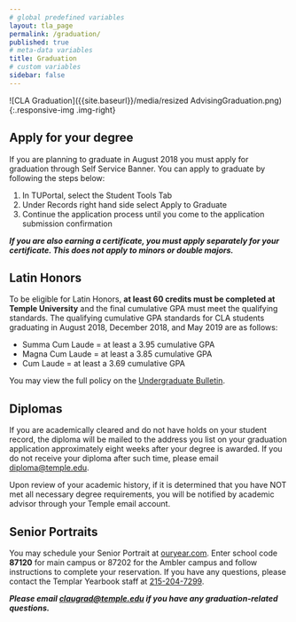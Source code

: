 ```yaml
---
# global predefined variables
layout: tla_page
permalink: /graduation/
published: true
# meta-data variables
title: Graduation
# custom variables
sidebar: false
---
```

![CLA Graduation]({{site.baseurl}}/media/resized AdvisingGraduation.png){:.responsive-img .img-right}
## Apply for your degree
If you are planning to graduate in August 2018 you must apply for graduation through Self Service Banner. You can apply to graduate by following the steps below:

1. In TUPortal, select the Student Tools Tab<br>
2. Under Records right hand side select Apply to Graduate<br>
3. Continue the application process until you come to the application submission confirmation<br>

_**If you are also earning a certificate, you must apply separately for your certificate. This does not apply to minors or double majors.**_

## Latin Honors
To be eligible for Latin Honors, **at least 60 credits must be completed at Temple University** and the final cumulative GPA must meet the qualifying standards. The qualifying cumulative GPA standards for CLA students graduating in August 2018, December 2018, and May 2019 are as follows:

- Summa Cum Laude = at least a 3.95 cumulative GPA
- Magna Cum Laude = at least a 3.85 cumulative GPA
- Cum Laude = at least a 3.69 cumulative GPA

You may view the full policy on the [Undergraduate Bulletin](http://bulletin.temple.edu/undergraduate/academic-policies/honors-academic-achievement/).

## Diplomas
If you are academically cleared and do not have holds on your student record, the diploma will be mailed to the address you list on your graduation application approximately eight weeks after your degree is awarded. If you do not receive your diploma after such time, please email [diploma@temple.edu](mailto:diploma@temple.edu).

Upon review of your academic history, if it is determined that you have NOT met all necessary degree requirements, you will be notified by academic advisor through your Temple email account.

## Senior Portraits
You may schedule your Senior Portrait at [ouryear.com](http://www.ouryear.com/). Enter school code **87120** for main campus or 87202 for the Ambler campus and follow instructions to complete your reservation. If you have any questions, please contact the Templar Yearbook staff at [215-204-7299](tel:2152047299).

_**Please email [claugrad@temple.edu](mailto:claugrad@temple.edu) if you have any graduation-related questions.**_
